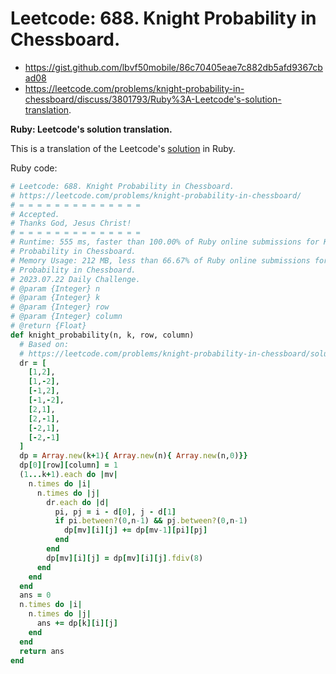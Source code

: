 # Leetcode: 688. Knight Probability in Chessboard.

- https://gist.github.com/lbvf50mobile/86c70405eae7c882db5afd9367cbad08
- https://leetcode.com/problems/knight-probability-in-chessboard/discuss/3801793/Ruby%3A-Leetcode's-solution-translation.

**Ruby: Leetcode's solution translation.**

This is a translation of the Leetcode's [solution](https://leetcode.com/problems/knight-probability-in-chessboard/solution/) in Ruby.

Ruby code:
```Ruby
# Leetcode: 688. Knight Probability in Chessboard.
# https://leetcode.com/problems/knight-probability-in-chessboard/ 
# = = = = = = = = = = = = = =
# Accepted.
# Thanks God, Jesus Christ!
# = = = = = = = = = = = = = =
# Runtime: 555 ms, faster than 100.00% of Ruby online submissions for Knight
# Probability in Chessboard.
# Memory Usage: 212 MB, less than 66.67% of Ruby online submissions for Knight
# Probability in Chessboard.
# 2023.07.22 Daily Challenge.
# @param {Integer} n
# @param {Integer} k
# @param {Integer} row
# @param {Integer} column
# @return {Float}
def knight_probability(n, k, row, column)
  # Based on:
  # https://leetcode.com/problems/knight-probability-in-chessboard/solution/
  dr = [
    [1,2],
    [1,-2],
    [-1,2],
    [-1,-2],
    [2,1],
    [2,-1],
    [-2,1],
    [-2,-1]
  ]
  dp = Array.new(k+1){ Array.new(n){ Array.new(n,0)}}
  dp[0][row][column] = 1
  (1...k+1).each do |mv|
    n.times do |i|
      n.times do |j|
        dr.each do |d|
          pi, pj = i - d[0], j - d[1]
          if pi.between?(0,n-1) && pj.between?(0,n-1)
            dp[mv][i][j] += dp[mv-1][pi][pj]
          end
        end
        dp[mv][i][j] = dp[mv][i][j].fdiv(8)
      end
    end
  end
  ans = 0
  n.times do |i|
    n.times do |j|
      ans += dp[k][i][j]
    end
  end
  return ans
end
```
